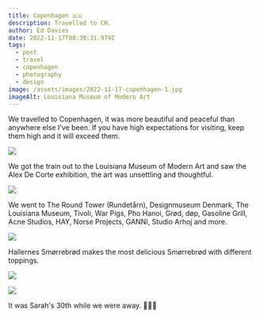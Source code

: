 ```yaml
---
title: Copenhagen 🇩🇰
description: Travelled to CH.
author: Ed Davies
date: 2022-11-17T08:30:31.979Z
tags:
  - post
  - travel
  - copenhagen
  - photography
  - design
image: /assets/images/2022-11-17-copenhagen-1.jpg
imageAlt: Louisiana Museum of Modern Art
---
```

W﻿e travelled to Copenhagen, it was more beautiful and peaceful than anywhere else I've been. If you have high expectations for visiting, keep them high and it will exceed them.

![](/assets/images/2022-11-17-copenhagen-2.jpg)

W﻿e got the train out to the Louisiana Museum of Modern Art and saw the Alex De Corte exhibition, the art was unsettling and thoughtful.

![](/assets/images/2022-11-17-copenhagen-4.jpg)

W﻿e went to The Round Tower (Rundetårn), Designmuseum Denmark, The Louisiana Museum, Tivoli, War Pigs, Pho Hanoi, Grød, døp, Gasoline Grill, Acne Studios, HAY, Norse Projects, GANNI, Studio Arhoj and more.

![](/assets/images/2022-11-17-copenhagen-5.jpg)

H﻿allernes Smørrebrød makes the most delicious Smørrebrød with different toppings.

![](/assets/images/2022-11-17-copenhagen-6.jpg)

![](/assets/images/2022-11-17-copenhagen-3.jpg)

I﻿t was Sarah's 30th while we were away. 🎊🎊🎊